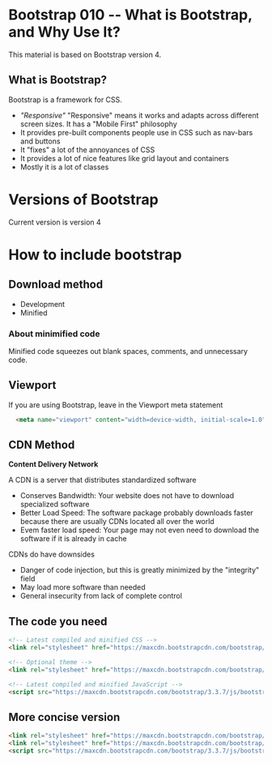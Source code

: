 # Bootstrap 010 -- What is Bootstrap, and Why Use It?

This material is based on Bootstrap version 4.

## What is Bootstrap?

Bootstrap is a framework for CSS.

* *"Responsive"* "Responsive" means it works and adapts across different screen sizes.  It has a "Mobile First" philosophy
* It provides pre-built components people use in CSS such as nav-bars and buttons
* It "fixes" a lot of the annoyances of CSS
* It provides a lot of nice features like grid layout and containers
* Mostly it is a lot of classes

# Versions of Bootstrap

Current version is version 4

# How to include bootstrap

## Download method

* Development
* Minified

### About minimified code

Minified code squeezes out blank spaces, comments, and unnecessary code.  

## Viewport

If you are using Bootstrap, leave in the Viewport meta statement

```html
  <meta name="viewport" content="width=device-width, initial-scale=1.0">
```

## CDN Method

**Content Delivery Network**

A CDN is a server that distributes standardized software

* Conserves Bandwidth: Your website does not have to download specialized software
* Better Load Speed: The software package probably downloads faster because there are usually CDNs located all over the world
* Evem faster load speed:  Your page may not even need to download the software if it is already in cache

CDNs do have downsides

* Danger of code injection, but this is greatly minimized by the "integrity" field
* May load more software than needed
* General insecurity from lack of complete control

## The code you need

```html
<!-- Latest compiled and minified CSS -->
<link rel="stylesheet" href="https://maxcdn.bootstrapcdn.com/bootstrap/3.3.7/css/bootstrap.min.css" integrity="sha384-BVYiiSIFeK1dGmJRAkycuHAHRg32OmUcww7on3RYdg4Va+PmSTsz/K68vbdEjh4u" crossorigin="anonymous">

<!-- Optional theme -->
<link rel="stylesheet" href="https://maxcdn.bootstrapcdn.com/bootstrap/3.3.7/css/bootstrap-theme.min.css" integrity="sha384-rHyoN1iRsVXV4nD0JutlnGaslCJuC7uwjduW9SVrLvRYooPp2bWYgmgJQIXwl/Sp" crossorigin="anonymous">

<!-- Latest compiled and minified JavaScript -->
<script src="https://maxcdn.bootstrapcdn.com/bootstrap/3.3.7/js/bootstrap.min.js" integrity="sha384-Tc5IQib027qvyjSMfHjOMaLkfuWVxZxUPnCJA7l2mCWNIpG9mGCD8wGNIcPD7Txa" crossorigin="anonymous"></script>
```

## More concise version

```html
<link rel="stylesheet" href="https://maxcdn.bootstrapcdn.com/bootstrap/3.3.7/css/bootstrap.min.css" integrity="sha384-BVYiiSIFeK1dGmJRAkycuHAHRg32OmUcww7on3RYdg4Va+PmSTsz/K68vbdEjh4u" crossorigin="anonymous">
<link rel="stylesheet" href="https://maxcdn.bootstrapcdn.com/bootstrap/3.3.7/css/bootstrap-theme.min.css" integrity="sha384-rHyoN1iRsVXV4nD0JutlnGaslCJuC7uwjduW9SVrLvRYooPp2bWYgmgJQIXwl/Sp" crossorigin="anonymous">
<script src="https://maxcdn.bootstrapcdn.com/bootstrap/3.3.7/js/bootstrap.min.js" integrity="sha384-Tc5IQib027qvyjSMfHjOMaLkfuWVxZxUPnCJA7l2mCWNIpG9mGCD8wGNIcPD7Txa" crossorigin="anonymous"></script>
```